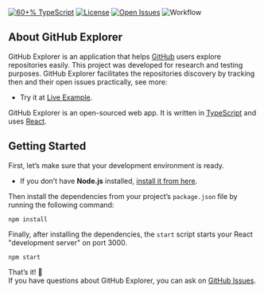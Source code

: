 <!-- Badges -->
[![60+% TypeScript](https://img.shields.io/github/languages/top/guiribmedeiros/github-explorer?style=for-the-badge)](https://github.com/guiribmedeiros/github-explorer/search?l=typescript)
[![License](https://img.shields.io/github/license/guiribmedeiros/github-explorer?style=for-the-badge)](./LICENSE.md)
[![Open Issues](https://img.shields.io/github/issues/guiribmedeiros/github-explorer?style=for-the-badge)](https://github.com/guiribmedeiros/github-explorer/issues)
![Workflow](https://img.shields.io/github/workflow/status/guiribmedeiros/github-explorer/CI?style=for-the-badge)

## About GitHub Explorer

GitHub Explorer is an application that helps [GitHub](https://github.com) users explore repositories easily. This project was developed for research and testing purposes. GitHub Explorer facilitates the repositories discovery by tracking then and their open issues practically, see more:

- Try it at [Live Example](https://github-explorer.guiribmedeiros.io).

GitHub Explorer is an open-sourced web app. It is written in [TypeScript](http://www.typescriptlang.org) and
uses [React](https://reactjs.org/).

## Getting Started

First, let’s make sure that your development environment is ready.

- If you don’t have **Node.js** installed, [install it from here](https://nodejs.org).

Then install the dependencies from your project’s `package.json` file by running the following command:

```
npm install
```

Finally, after installing the dependencies, the `start` script starts your React "development server" on port 3000.

```
npm start
```

That’s it! :rocket:  
If you have questions about GitHub Explorer, you can ask on [GitHub Issues](https://github.com/guiribmedeiros/github-explorer/issues).
